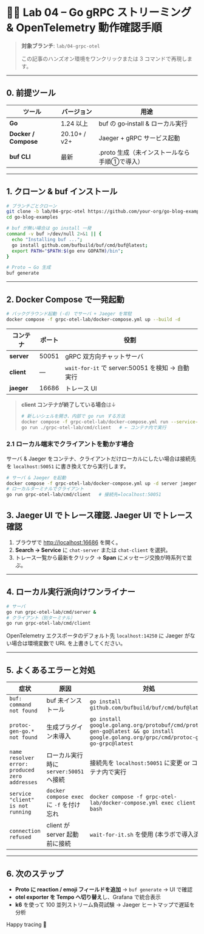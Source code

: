# 🏃‍♂️ Lab 04 – Go gRPC ストリーミング & OpenTelemetry 動作確認手順

> **対象ブランチ**: `lab/04-grpc-otel`
>
> この記事のハンズオン環境をワンクリックまたは 3 コマンドで再現します。

---

## 0. 前提ツール

| ツール                  | バージョン        | 用途                         |
| -------------------- | ------------ | -------------------------- |
| **Go**               | 1.24 以上      | buf の go‑install & ローカル実行  |
| **Docker / Compose** | 20.10+ / v2+ | Jaeger + gRPC サービス起動       |
| **buf CLI**          | 最新           | .proto 生成（未インストールなら手順①で導入） |

---

## 1. クローン & buf インストール

```bash
# ブランチごとクローン
git clone -b lab/04-grpc-otel https://github.com/your-org/go-blog-examples.git
cd go-blog-examples

# buf が無い場合は go install 一発
command -v buf >/dev/null 2>&1 || {
  echo "Installing buf ...";
  go install github.com/bufbuild/buf/cmd/buf@latest;
  export PATH="$PATH:$(go env GOPATH)/bin";
}

# Proto → Go 生成
buf generate
```

---

## 2. Docker Compose で一発起動

```bash
# バックグラウンド起動 (-d) でサーバ + Jaeger を常駐
docker compose -f grpc-otel-lab/docker-compose.yml up --build -d
```

| コンテナ       | ポート   | 役割                                      |
| ---------- | ----- | --------------------------------------- |
| **server** | 50051 | gRPC 双方向チャットサーバ                         |
| **client** | —     | `wait-for-it` で server:50051 を検知 → 自動実行 |
| **jaeger** | 16686 | トレース UI                                 |

> **client コンテナが終了している場合**は↓
>
> ```bash
> # 新しいシェルを開き、内部で go run する方法
> docker compose -f grpc-otel-lab/docker-compose.yml run --service-ports --entrypoint bash client
> go run ./grpc-otel-lab/cmd/client   # ← コンテナ内で実行
> ```

### 2.1 ローカル端末でクライアントを動かす場合

サーバ & Jaeger をコンテナ、クライアントだけローカルにしたい場合は接続先を `localhost:50051` に書き換えてから実行します。

```bash
# サーバ & Jaeger を起動
docker compose -f grpc-otel-lab/docker-compose.yml up -d server jaeger
# ローカルターミナルでクライアント
go run grpc-otel-lab/cmd/client   # 接続先=localhost:50051
```

## 3. Jaeger UI でトレース確認. Jaeger UI でトレース確認

1. ブラウザで [http://localhost:16686](http://localhost:16686) を開く。
2. **Search → Service** に `chat-server` または `chat-client` を選択。
3. トレース一覧から最新をクリック → **Span** にメッセージ交換が時系列で並ぶ。

---

## 4. ローカル実行派向けワンライナー

```bash
# サーバ
go run grpc-otel-lab/cmd/server &
# クライアント（別ターミナル）
go run grpc-otel-lab/cmd/client
```

OpenTelemetry エクスポータのデフォルト先 `localhost:14250` に Jaeger がない場合は環境変数で URL を上書きしてください。

---

## 5. よくあるエラーと対処

| 症状                                             | 原因                                 | 対処                                                                                                                                  |
| ---------------------------------------------- | ---------------------------------- | ----------------------------------------------------------------------------------------------------------------------------------- |
| `buf: command not found`                       | buf 未インストール                        | `go install github.com/bufbuild/buf/cmd/buf@latest`                                                                                 |
| `protoc-gen-go.* not found`                    | 生成プラグイン未導入                         | `go install google.golang.org/protobuf/cmd/protoc-gen-go@latest && go install google.golang.org/grpc/cmd/protoc-gen-go-grpc@latest` |
| `name resolver error: produced zero addresses` | ローカル実行時に `server:50051` へ接続        | 接続先を `localhost:50051` に変更 or コンテナ内で実行                                                                                              |
| `service "client" is not running`              | `docker compose exec` に `-f` を付け忘れ | `docker compose -f grpc-otel-lab/docker-compose.yml exec client bash`                                                               |
| `connection refused`                           | client が server 起動前に接続             | `wait-for-it.sh` を使用 (本ラボで導入済)                                                                                                      |

---

## 6. 次のステップ

* **Proto に reaction / emoji フィールドを追加** → `buf generate` → UI で確認
* **otel exporter を Tempo へ切り替え**し、Grafana で統合表示
* **k6** を使って 100 並列ストリーム負荷試験 → Jaeger ヒートマップで遅延を分析

Happy tracing 🚀
